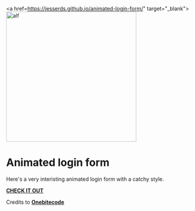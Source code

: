 <a href=https://jesserds.github.io/animated-login-form/" target="_blank"><img src="./alf.gif" alt="alf" height=350 class="center"/></a>

# Animated login form
                                                                                                                                         
Here's a very interisting animated login form with a catchy style.
                                                                                                                                       
<a href="https://jesserds.github.io/animated-login-form/" target="_blank"><strong>CHECK IT OUT</strong></a>
                                                                         
<p>Credits to <a href="https://www.instagram.com/onebitcode/" target="_blank"><strong>Onebitecode</strong></a></p>                                                                         
